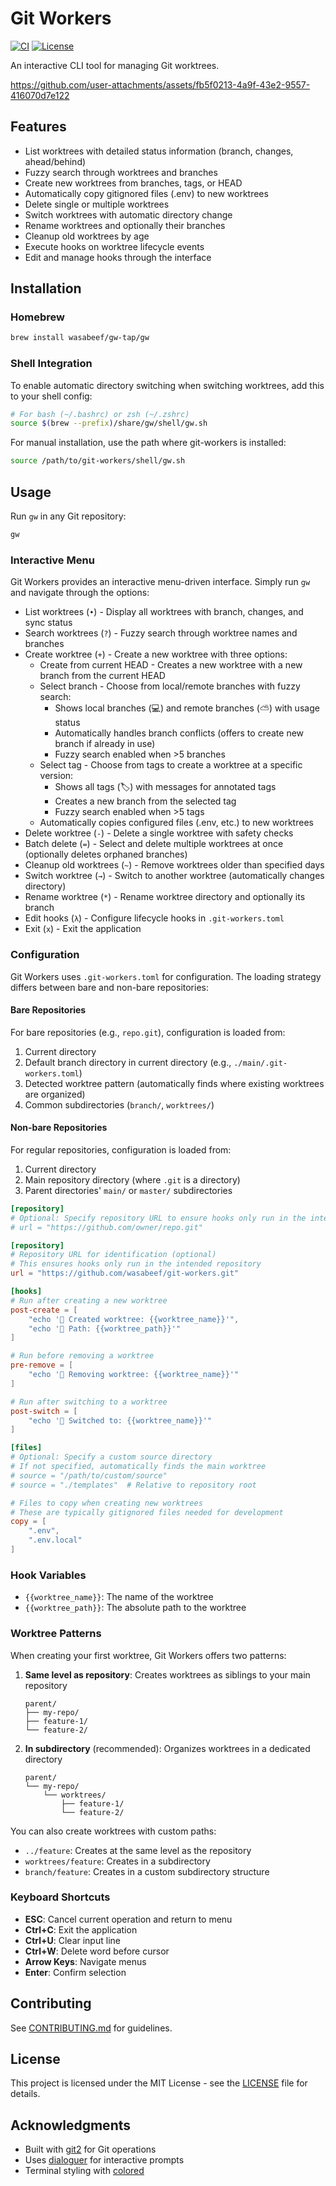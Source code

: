 # Git Workers

[![CI](https://github.com/wasabeef/git-workers/actions/workflows/ci.yml/badge.svg)](https://github.com/wasabeef/git-workers/actions/workflows/ci.yml)
[![License](https://img.shields.io/badge/license-MIT-blue.svg)](LICENSE)

An interactive CLI tool for managing Git worktrees.

https://github.com/user-attachments/assets/fb5f0213-4a9f-43e2-9557-416070d7e122

## Features

- List worktrees with detailed status information (branch, changes, ahead/behind)
- Fuzzy search through worktrees and branches
- Create new worktrees from branches, tags, or HEAD
- Automatically copy gitignored files (.env) to new worktrees
- Delete single or multiple worktrees
- Switch worktrees with automatic directory change
- Rename worktrees and optionally their branches
- Cleanup old worktrees by age
- Execute hooks on worktree lifecycle events
- Edit and manage hooks through the interface

## Installation

### Homebrew

```bash
brew install wasabeef/gw-tap/gw
```

### Shell Integration

To enable automatic directory switching when switching worktrees, add this to your shell config:

```bash
# For bash (~/.bashrc) or zsh (~/.zshrc)
source $(brew --prefix)/share/gw/shell/gw.sh
```

For manual installation, use the path where git-workers is installed:

```bash
source /path/to/git-workers/shell/gw.sh
```

## Usage

Run `gw` in any Git repository:

```bash
gw
```

### Interactive Menu

Git Workers provides an interactive menu-driven interface. Simply run `gw` and navigate through the options:

- List worktrees (`•`) - Display all worktrees with branch, changes, and sync status
- Search worktrees (`?`) - Fuzzy search through worktree names and branches
- Create worktree (`+`) - Create a new worktree with three options:
  - Create from current HEAD - Creates a new worktree with a new branch from the current HEAD
  - Select branch - Choose from local/remote branches with fuzzy search:
    - Shows local branches (💻) and remote branches (⛅️) with usage status
    - Automatically handles branch conflicts (offers to create new branch if already in use)
    - Fuzzy search enabled when >5 branches
  - Select tag - Choose from tags to create a worktree at a specific version:
    - Shows all tags (🏷️) with messages for annotated tags
    - Creates a new branch from the selected tag
    - Fuzzy search enabled when >5 tags
  - Automatically copies configured files (.env, etc.) to new worktrees
- Delete worktree (`-`) - Delete a single worktree with safety checks
- Batch delete (`=`) - Select and delete multiple worktrees at once (optionally deletes orphaned branches)
- Cleanup old worktrees (`~`) - Remove worktrees older than specified days
- Switch worktree (`→`) - Switch to another worktree (automatically changes directory)
- Rename worktree (`*`) - Rename worktree directory and optionally its branch
- Edit hooks (`λ`) - Configure lifecycle hooks in `.git-workers.toml`
- Exit (`x`) - Exit the application

### Configuration

Git Workers uses `.git-workers.toml` for configuration. The loading strategy differs between bare and non-bare repositories:

#### Bare Repositories

For bare repositories (e.g., `repo.git`), configuration is loaded from:

1. Current directory
2. Default branch directory in current directory (e.g., `./main/.git-workers.toml`)
3. Detected worktree pattern (automatically finds where existing worktrees are organized)
4. Common subdirectories (`branch/`, `worktrees/`)

#### Non-bare Repositories

For regular repositories, configuration is loaded from:

1. Current directory
2. Main repository directory (where `.git` is a directory)
3. Parent directories' `main/` or `master/` subdirectories

```toml
[repository]
# Optional: Specify repository URL to ensure hooks only run in the intended repository
# url = "https://github.com/owner/repo.git"

[repository]
# Repository URL for identification (optional)
# This ensures hooks only run in the intended repository
url = "https://github.com/wasabeef/git-workers.git"

[hooks]
# Run after creating a new worktree
post-create = [
    "echo '🤖 Created worktree: {{worktree_name}}'",
    "echo '🤖 Path: {{worktree_path}}'"
]

# Run before removing a worktree
pre-remove = [
    "echo '🤖 Removing worktree: {{worktree_name}}'"
]

# Run after switching to a worktree
post-switch = [
    "echo '🤖 Switched to: {{worktree_name}}'"
]

[files]
# Optional: Specify a custom source directory
# If not specified, automatically finds the main worktree
# source = "/path/to/custom/source"
# source = "./templates"  # Relative to repository root

# Files to copy when creating new worktrees
# These are typically gitignored files needed for development
copy = [
    ".env",
    ".env.local"
]
```

### Hook Variables

- `{{worktree_name}}`: The name of the worktree
- `{{worktree_path}}`: The absolute path to the worktree

### Worktree Patterns

When creating your first worktree, Git Workers offers two patterns:

1. **Same level as repository**: Creates worktrees as siblings to your main repository

   ```
   parent/
   ├── my-repo/
   ├── feature-1/
   └── feature-2/
   ```

2. **In subdirectory** (recommended): Organizes worktrees in a dedicated directory
   ```
   parent/
   └── my-repo/
       └── worktrees/
           ├── feature-1/
           └── feature-2/
   ```

You can also create worktrees with custom paths:

- `../feature`: Creates at the same level as the repository
- `worktrees/feature`: Creates in a subdirectory
- `branch/feature`: Creates in a custom subdirectory structure

### Keyboard Shortcuts

- **ESC**: Cancel current operation and return to menu
- **Ctrl+C**: Exit the application
- **Ctrl+U**: Clear input line
- **Ctrl+W**: Delete word before cursor
- **Arrow Keys**: Navigate menus
- **Enter**: Confirm selection

## Contributing

See [CONTRIBUTING.md](CONTRIBUTING.md) for guidelines.

## License

This project is licensed under the MIT License - see the [LICENSE](LICENSE) file for details.

## Acknowledgments

- Built with [git2](https://github.com/rust-lang/git2-rs) for Git operations
- Uses [dialoguer](https://github.com/console-rs/dialoguer) for interactive prompts
- Terminal styling with [colored](https://github.com/colored-rs/colored)
